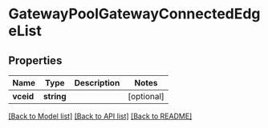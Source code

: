 # GatewayPoolGatewayConnectedEdgeList

## Properties
Name | Type | Description | Notes
------------ | ------------- | ------------- | -------------
**vceid** | **string** |  | [optional] 

[[Back to Model list]](../README.md#documentation-for-models) [[Back to API list]](../README.md#documentation-for-api-endpoints) [[Back to README]](../README.md)


